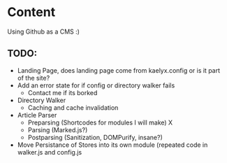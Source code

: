 # Content

Using Github as a CMS :)

## TODO:
* Landing Page, does landing page come from kaelyx.config or is it part of the site?
* Add an error state for if config or directory walker fails
    * Contact me if its borked 
* Directory Walker
    *  Caching and cache invalidation
* Article Parser
    *  Preparsing (Shortcodes for modules I will make) X
    *  Parsing (Marked.js?)
    *  Postparsing (Sanitization, DOMPurify, insane?)
* Move Persistance of Stores into its own module (repeated code in walker.js and config.js
